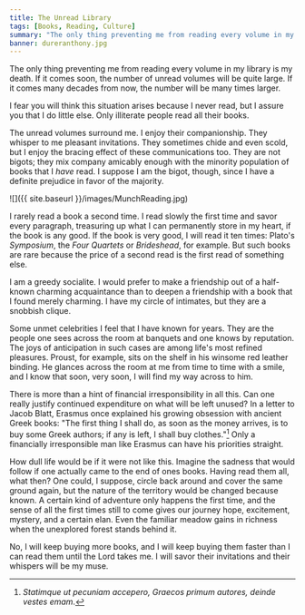 ```yaml
---
title: The Unread Library
tags: [Books, Reading, Culture]
summary: "The only thing preventing me from reading every volume in my library is my death. It may come soon, in which case the number of unread volumes will be quite large. It may come many decades from now, in which case the number will be many times larger."
banner: dureranthony.jpg
---
```



The only thing preventing me from reading every volume in my library is my death. If it comes soon, the number of unread volumes will be quite large. If it comes many decades from now, the number will be many times larger.

I fear you will think this situation arises because I never read, but I assure you that I do little else.  Only illiterate people read all their books.<!--more-->

The unread volumes surround me.  I enjoy their companionship.  They whisper to me pleasant invitations.  They sometimes chide and even scold, but I enjoy the bracing effect of these communications too.  They are not bigots; they mix company amicably enough with the minority population of books that I *have* read.  I suppose I am the bigot, though, since I have a definite prejudice in favor of the majority.

![]({{ site.baseurl }}/images/MunchReading.jpg)

I rarely read a book a second time.  I read slowly the first time and savor every paragraph, treasuring up what I can permanently store in my heart, if the book is any good.  If the book is very good, I will read it ten times: Plato's *Symposium*, the *Four Quartets* or *Brideshead*, for example.  But such books are rare because the price of a second read is the first read of something else.

I am a greedy socialite.  I would prefer to make a friendship out of a half-known charming acquaintance than to deepen a friendship with a book that I found merely charming.  I have my circle of intimates, but they are a snobbish clique.

Some unmet celebrities I feel that I have known for years.  They are the people one sees across the room at banquets and one knows by reputation.  The joys of anticipation in such cases are among life's most refined pleasures.  Proust, for example, sits on the shelf in his winsome red leather binding.  He glances across the room at me from time to time with a smile, and I know that soon, very soon, I will find my way across to him.

There is more than a hint of financial irresponsibility in all this.  Can one really justify continued expenditure on what will be left unused?  In a letter to Jacob Blatt, Erasmus once explained his growing obsession with ancient Greek books: "The first thing I shall do, as soon as the money arrives, is to buy some Greek authors; if any is left, I shall buy clothes."[^ek]  Only a financially irresponsible man like Erasmus can have his priorities straight.

  [^ek]: *Statimque ut pecuniam accepero, Graecos primum autores, deinde vestes emam*.


How dull life would be if it were not like this.  Imagine the sadness that would follow if one actually came to the end of ones books.  Having read them all, what then?  One could, I suppose, circle back around and cover the same ground again, but the nature of the territory would be changed because known.  A certain kind of adventure only happens the first time, and the sense of all the first times still to come gives our journey hope, excitement, mystery, and a certain elan.  Even the familiar meadow gains in richness when the unexplored forest stands behind it.

No, I will keep buying more books, and I will keep buying them faster than I can read them until the Lord takes me.  I will savor their invitations and their whispers will be my muse.






